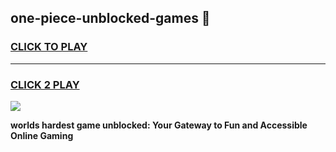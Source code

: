 
## one-piece-unblocked-games 👋
<h3>
<a href="https://premium.freeplayer.one?title=one-piece-unblocked-games&ref=14F">CLICK TO PLAY</a></h3>
<hr>

<h3>
<a href="https://premium.freeplayer.one?title=one-piece-unblocked-games&ref=14F">CLICK 2 PLAY</a>
  
</h3>

<a href="https://premium.freeplayer.one?title=one-piece-unblocked-games&ref=12F/"><img src="https://clearcache.store/games.png"></a>


**worlds hardest game unblocked: Your Gateway to Fun and Accessible Online Gaming**
